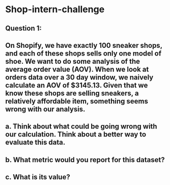 # Shop-intern-challenge
## Question 1: 
## On Shopify, we have exactly 100 sneaker shops, and each of these shops sells only one model of shoe. We want to do some analysis of the average order value (AOV). When we look at orders data over a 30 day window, we naively calculate an AOV of $3145.13. Given that we know these shops are selling sneakers, a relatively affordable item, something seems wrong with our analysis. 
## a. Think about what could be going wrong with our calculation. Think about a better way to evaluate this data. 
## b. What metric would you report for this dataset?
## c. What is its value?
